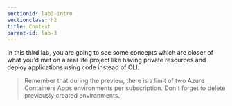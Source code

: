 ```yaml
---
sectionid: lab3-intro
sectionclass: h2
title: Context
parent-id: lab-3
---
```


In this third lab, you are going to see some concepts which are closer of what you'd met on a real life project like having private resources and deploy applications using code instead of CLI.

> Remember that during the preview, there is a limit of two Azure Containers Apps environments per subscription. Don't forget to delete previously created environments.